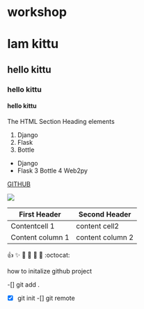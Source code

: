 # workshop
# Iam kittu 
## hello kittu
### hello kittu
#### hello kittu
The HTML Section Heading elements
1. Django
2. Flask
3. Bottle

* Django
* Flask
3 Bottle
4 Web2py

[GITHUB](https://github.com)

<img src="https://th.bing.com/th/id/OIP.3LHlBbseJJu11fbfwMrV2wHaNK?w=115&h=192&c=7&o=5&dpr=1.5&pid=1.7">


First Header | Second Header
------------ | -------------
Contentcell 1  | content cell2
Content column 1  | content column 2

:+1: :sparkles: :camel: :tada:
:rocket: :metal: :octocat:


how to initalize github project

-[] git add .
-[x] git init
-[] git remote
